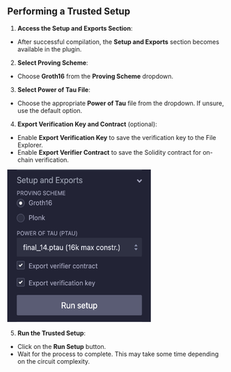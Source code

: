 ## Performing a Trusted Setup

1. **Access the Setup and Exports Section**:

- After successful compilation, the **Setup and Exports** section becomes available in the plugin.

2. **Select Proving Scheme**:

- Choose **Groth16** from the **Proving Scheme** dropdown.

3. **Select Power of Tau File**:

- Choose the appropriate **Power of Tau** file from the dropdown. If unsure, use the default option.

4. **Export Verification Key and Contract** (optional):

- Enable **Export Verification Key** to save the verification key to the File Explorer.
- Enable **Export Verifier Contract** to save the Solidity contract for on-chain verification.

<img src="https://raw.githubusercontent.com/ethereum/remix-workshops/master/CircomHashChecker/step-5/images/trusted_setup.png" alt="trusted-setup" width=330 height=350>

5. **Run the Trusted Setup**:

- Click on the **Run Setup** button.
- Wait for the process to complete. This may take some time depending on the circuit complexity.